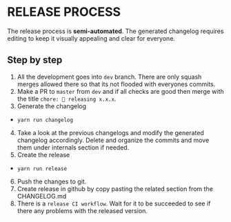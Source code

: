 # RELEASE PROCESS

The release process is **semi-automated**. The generated changelog requires editing to keep it visually appealing and clear for everyone.

## Step by step

1. All the development goes into `dev` branch. There are only squash merges allowed there so that its not flooded with everyones commits.
2. Make a PR to `master` from `dev` and if all checks are good then merge with the title `chore: 🔧 releasing x.x.x`.
3. Generate the changelog
  - `yarn run changelog`
4. Take a look at the previous changelogs and modify the generated changelog accordingly. Delete and organize the commits and move them under internals section if needed.
5. Create the release
  - `yarn run release`
6. Push the changes to git.
7. Create release in github by copy pasting the related section from the CHANGELOG.md
8. There is a `release CI workflow`. Wait for it to be succeeded to see if there any problems with the released version.

